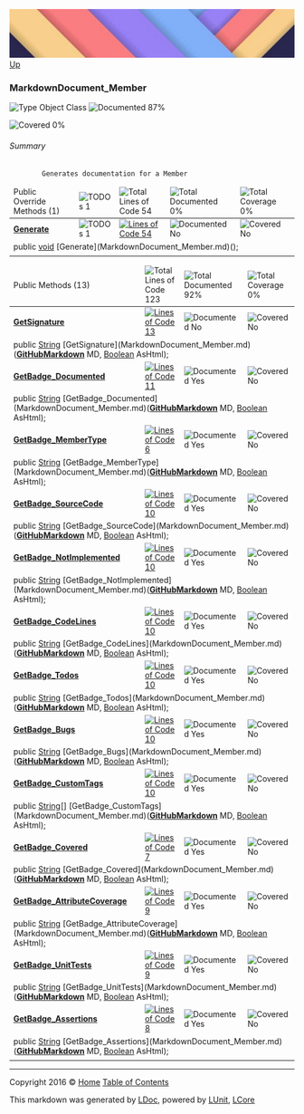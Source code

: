 ![](../Content/LDoc-banner-small.png "")
[Up](../LDoc.md)

### MarkdownDocument_Member

![Type Object Class](http://b.repl.ca/v1/Type-Object%20Class-blue.png "") ![Documented 87%](http://b.repl.ca/v1/Documented-87%25-green.png "")

![Covered 0%](http://b.repl.ca/v1/Covered-0%25-red.png "")


###### Summary

            Generates documentation for a Member
            

<table>
<thead><tr><td>Public Override Methods (1)</td>
<td><img src="http://b.repl.ca/v1/TODOs-1-orange.png" alt="TODOs 1" /></td>
<td><img src="http://b.repl.ca/v1/Total%20Lines%20of%20Code-54-blue.png" alt="Total Lines of Code 54" /></td>
<td><img src="http://b.repl.ca/v1/Total%20Documented-0%25-red.png" alt="Total Documented 0%" /></td>
<td><img src="http://b.repl.ca/v1/Total%20Coverage-0%25-red.png" alt="Total Coverage 0%" /></td></tr></thead>
<tr><td><strong><a href="MarkdownDocument_Member_Generate.md" alt="">Generate</a></strong></td>
<td><img src="http://b.repl.ca/v1/TODOs-1-yellow.png" alt="TODOs 1" />   </td>
<td><a href="../Markdown/MarkdownDocument_Member.cs#L61" alt=""><img src="http://b.repl.ca/v1/Lines%20of%20Code-54-blue.png" alt="Lines of Code 54" /></a></td>
<td><img src="http://b.repl.ca/v1/Documented-No-red.png" alt="Documented No" /></td>
<td><img src="http://b.repl.ca/v1/Covered-No-red.png" alt="Covered No" /></td></tr>
<tr><td colspan="5">public <a href="https://msdn.microsoft.com/en-us/library/system.void.aspx" alt="">void</a> [Generate](MarkdownDocument_Member.md)();</td>
</tr>
<tr><td width="850px" colspan="424"></td></tr>
</table>


<table>
<thead><tr><td>Public Methods (13)</td>
<td></td>
<td><img src="http://b.repl.ca/v1/Total%20Lines%20of%20Code-123-blue.png" alt="Total Lines of Code 123" /></td>
<td><img src="http://b.repl.ca/v1/Total%20Documented-92%25-green.png" alt="Total Documented 92%" /></td>
<td><img src="http://b.repl.ca/v1/Total%20Coverage-0%25-red.png" alt="Total Coverage 0%" /></td></tr></thead>
<tr><td><strong><a href="MarkdownDocument_Member_GetSignature.md" alt="">GetSignature</a></strong></td>
<td>   </td>
<td><a href="../Markdown/MarkdownDocument_Member.cs#L155" alt=""><img src="http://b.repl.ca/v1/Lines%20of%20Code-13-blue.png" alt="Lines of Code 13" /></a></td>
<td><img src="http://b.repl.ca/v1/Documented-No-red.png" alt="Documented No" /></td>
<td><img src="http://b.repl.ca/v1/Covered-No-red.png" alt="Covered No" /></td></tr>
<tr><td colspan="5">public <a href="https://msdn.microsoft.com/en-us/library/system.string.aspx" alt="">String</a> [GetSignature](MarkdownDocument_Member.md)(<strong><a href="GitHubMarkdown.md" alt="">GitHubMarkdown</a></strong> MD, <a href="https://msdn.microsoft.com/en-us/library/system.boolean.aspx" alt="">Boolean</a> AsHtml);</td>
</tr>
<tr><td><strong><a href="MarkdownDocument_Member_GetBadge_Documented.md" alt="">GetBadge_Documented</a></strong></td>
<td>   </td>
<td><a href="../Markdown/MarkdownDocument_Member.cs#L181" alt=""><img src="http://b.repl.ca/v1/Lines%20of%20Code-11-blue.png" alt="Lines of Code 11" /></a></td>
<td><img src="http://b.repl.ca/v1/Documented-Yes-brightgreen.png" alt="Documented Yes" /></td>
<td><img src="http://b.repl.ca/v1/Covered-No-red.png" alt="Covered No" /></td></tr>
<tr><td colspan="5">public <a href="https://msdn.microsoft.com/en-us/library/system.string.aspx" alt="">String</a> [GetBadge_Documented](MarkdownDocument_Member.md)(<strong><a href="GitHubMarkdown.md" alt="">GitHubMarkdown</a></strong> MD, <a href="https://msdn.microsoft.com/en-us/library/system.boolean.aspx" alt="">Boolean</a> AsHtml);</td>
</tr>
<tr><td><strong><a href="MarkdownDocument_Member_GetBadge_MemberType.md" alt="">GetBadge_MemberType</a></strong></td>
<td>   </td>
<td><a href="../Markdown/MarkdownDocument_Member.cs#L195" alt=""><img src="http://b.repl.ca/v1/Lines%20of%20Code-6-blue.png" alt="Lines of Code 6" /></a></td>
<td><img src="http://b.repl.ca/v1/Documented-Yes-brightgreen.png" alt="Documented Yes" /></td>
<td><img src="http://b.repl.ca/v1/Covered-No-red.png" alt="Covered No" /></td></tr>
<tr><td colspan="5">public <a href="https://msdn.microsoft.com/en-us/library/system.string.aspx" alt="">String</a> [GetBadge_MemberType](MarkdownDocument_Member.md)(<strong><a href="GitHubMarkdown.md" alt="">GitHubMarkdown</a></strong> MD, <a href="https://msdn.microsoft.com/en-us/library/system.boolean.aspx" alt="">Boolean</a> AsHtml);</td>
</tr>
<tr><td><strong><a href="MarkdownDocument_Member_GetBadge_SourceCode.md" alt="">GetBadge_SourceCode</a></strong></td>
<td>   </td>
<td><a href="../Markdown/MarkdownDocument_Member.cs#L204" alt=""><img src="http://b.repl.ca/v1/Lines%20of%20Code-10-blue.png" alt="Lines of Code 10" /></a></td>
<td><img src="http://b.repl.ca/v1/Documented-Yes-brightgreen.png" alt="Documented Yes" /></td>
<td><img src="http://b.repl.ca/v1/Covered-No-red.png" alt="Covered No" /></td></tr>
<tr><td colspan="5">public <a href="https://msdn.microsoft.com/en-us/library/system.string.aspx" alt="">String</a> [GetBadge_SourceCode](MarkdownDocument_Member.md)(<strong><a href="GitHubMarkdown.md" alt="">GitHubMarkdown</a></strong> MD, <a href="https://msdn.microsoft.com/en-us/library/system.boolean.aspx" alt="">Boolean</a> AsHtml);</td>
</tr>
<tr><td><strong><a href="MarkdownDocument_Member_GetBadge_NotImplemented.md" alt="">GetBadge_NotImplemented</a></strong></td>
<td>   </td>
<td><a href="../Markdown/MarkdownDocument_Member.cs#L217" alt=""><img src="http://b.repl.ca/v1/Lines%20of%20Code-10-blue.png" alt="Lines of Code 10" /></a></td>
<td><img src="http://b.repl.ca/v1/Documented-Yes-brightgreen.png" alt="Documented Yes" /></td>
<td><img src="http://b.repl.ca/v1/Covered-No-red.png" alt="Covered No" /></td></tr>
<tr><td colspan="5">public <a href="https://msdn.microsoft.com/en-us/library/system.string.aspx" alt="">String</a> [GetBadge_NotImplemented](MarkdownDocument_Member.md)(<strong><a href="GitHubMarkdown.md" alt="">GitHubMarkdown</a></strong> MD, <a href="https://msdn.microsoft.com/en-us/library/system.boolean.aspx" alt="">Boolean</a> AsHtml);</td>
</tr>
<tr><td><strong><a href="MarkdownDocument_Member_GetBadge_CodeLines.md" alt="">GetBadge_CodeLines</a></strong></td>
<td>   </td>
<td><a href="../Markdown/MarkdownDocument_Member.cs#L232" alt=""><img src="http://b.repl.ca/v1/Lines%20of%20Code-10-blue.png" alt="Lines of Code 10" /></a></td>
<td><img src="http://b.repl.ca/v1/Documented-Yes-brightgreen.png" alt="Documented Yes" /></td>
<td><img src="http://b.repl.ca/v1/Covered-No-red.png" alt="Covered No" /></td></tr>
<tr><td colspan="5">public <a href="https://msdn.microsoft.com/en-us/library/system.string.aspx" alt="">String</a> [GetBadge_CodeLines](MarkdownDocument_Member.md)(<strong><a href="GitHubMarkdown.md" alt="">GitHubMarkdown</a></strong> MD, <a href="https://msdn.microsoft.com/en-us/library/system.boolean.aspx" alt="">Boolean</a> AsHtml);</td>
</tr>
<tr><td><strong><a href="MarkdownDocument_Member_GetBadge_Todos.md" alt="">GetBadge_Todos</a></strong></td>
<td>   </td>
<td><a href="../Markdown/MarkdownDocument_Member.cs#L245" alt=""><img src="http://b.repl.ca/v1/Lines%20of%20Code-10-blue.png" alt="Lines of Code 10" /></a></td>
<td><img src="http://b.repl.ca/v1/Documented-Yes-brightgreen.png" alt="Documented Yes" /></td>
<td><img src="http://b.repl.ca/v1/Covered-No-red.png" alt="Covered No" /></td></tr>
<tr><td colspan="5">public <a href="https://msdn.microsoft.com/en-us/library/system.string.aspx" alt="">String</a> [GetBadge_Todos](MarkdownDocument_Member.md)(<strong><a href="GitHubMarkdown.md" alt="">GitHubMarkdown</a></strong> MD, <a href="https://msdn.microsoft.com/en-us/library/system.boolean.aspx" alt="">Boolean</a> AsHtml);</td>
</tr>
<tr><td><strong><a href="MarkdownDocument_Member_GetBadge_Bugs.md" alt="">GetBadge_Bugs</a></strong></td>
<td>   </td>
<td><a href="../Markdown/MarkdownDocument_Member.cs#L260" alt=""><img src="http://b.repl.ca/v1/Lines%20of%20Code-10-blue.png" alt="Lines of Code 10" /></a></td>
<td><img src="http://b.repl.ca/v1/Documented-Yes-brightgreen.png" alt="Documented Yes" /></td>
<td><img src="http://b.repl.ca/v1/Covered-No-red.png" alt="Covered No" /></td></tr>
<tr><td colspan="5">public <a href="https://msdn.microsoft.com/en-us/library/system.string.aspx" alt="">String</a> [GetBadge_Bugs](MarkdownDocument_Member.md)(<strong><a href="GitHubMarkdown.md" alt="">GitHubMarkdown</a></strong> MD, <a href="https://msdn.microsoft.com/en-us/library/system.boolean.aspx" alt="">Boolean</a> AsHtml);</td>
</tr>
<tr><td><strong><a href="MarkdownDocument_Member_GetBadge_CustomTags.md" alt="">GetBadge_CustomTags</a></strong></td>
<td>   </td>
<td><a href="../Markdown/MarkdownDocument_Member.cs#L274" alt=""><img src="http://b.repl.ca/v1/Lines%20of%20Code-10-blue.png" alt="Lines of Code 10" /></a></td>
<td><img src="http://b.repl.ca/v1/Documented-Yes-brightgreen.png" alt="Documented Yes" /></td>
<td><img src="http://b.repl.ca/v1/Covered-No-red.png" alt="Covered No" /></td></tr>
<tr><td colspan="5">public <a href="https://msdn.microsoft.com/en-us/library/system.string.aspx" alt="">String</a>[] [GetBadge_CustomTags](MarkdownDocument_Member.md)(<strong><a href="GitHubMarkdown.md" alt="">GitHubMarkdown</a></strong> MD, <a href="https://msdn.microsoft.com/en-us/library/system.boolean.aspx" alt="">Boolean</a> AsHtml);</td>
</tr>
<tr><td><strong><a href="MarkdownDocument_Member_GetBadge_Covered.md" alt="">GetBadge_Covered</a></strong></td>
<td>   </td>
<td><a href="../Markdown/MarkdownDocument_Member.cs#L317" alt=""><img src="http://b.repl.ca/v1/Lines%20of%20Code-7-blue.png" alt="Lines of Code 7" /></a></td>
<td><img src="http://b.repl.ca/v1/Documented-Yes-brightgreen.png" alt="Documented Yes" /></td>
<td><img src="http://b.repl.ca/v1/Covered-No-red.png" alt="Covered No" /></td></tr>
<tr><td colspan="5">public <a href="https://msdn.microsoft.com/en-us/library/system.string.aspx" alt="">String</a> [GetBadge_Covered](MarkdownDocument_Member.md)(<strong><a href="GitHubMarkdown.md" alt="">GitHubMarkdown</a></strong> MD, <a href="https://msdn.microsoft.com/en-us/library/system.boolean.aspx" alt="">Boolean</a> AsHtml);</td>
</tr>
<tr><td><strong><a href="MarkdownDocument_Member_GetBadge_AttributeCoverage.md" alt="">GetBadge_AttributeCoverage</a></strong></td>
<td>   </td>
<td><a href="../Markdown/MarkdownDocument_Member.cs#L327" alt=""><img src="http://b.repl.ca/v1/Lines%20of%20Code-9-blue.png" alt="Lines of Code 9" /></a></td>
<td><img src="http://b.repl.ca/v1/Documented-Yes-brightgreen.png" alt="Documented Yes" /></td>
<td><img src="http://b.repl.ca/v1/Covered-No-red.png" alt="Covered No" /></td></tr>
<tr><td colspan="5">public <a href="https://msdn.microsoft.com/en-us/library/system.string.aspx" alt="">String</a> [GetBadge_AttributeCoverage](MarkdownDocument_Member.md)(<strong><a href="GitHubMarkdown.md" alt="">GitHubMarkdown</a></strong> MD, <a href="https://msdn.microsoft.com/en-us/library/system.boolean.aspx" alt="">Boolean</a> AsHtml);</td>
</tr>
<tr><td><strong><a href="MarkdownDocument_Member_GetBadge_UnitTests.md" alt="">GetBadge_UnitTests</a></strong></td>
<td>   </td>
<td><a href="../Markdown/MarkdownDocument_Member.cs#L339" alt=""><img src="http://b.repl.ca/v1/Lines%20of%20Code-9-blue.png" alt="Lines of Code 9" /></a></td>
<td><img src="http://b.repl.ca/v1/Documented-Yes-brightgreen.png" alt="Documented Yes" /></td>
<td><img src="http://b.repl.ca/v1/Covered-No-red.png" alt="Covered No" /></td></tr>
<tr><td colspan="5">public <a href="https://msdn.microsoft.com/en-us/library/system.string.aspx" alt="">String</a> [GetBadge_UnitTests](MarkdownDocument_Member.md)(<strong><a href="GitHubMarkdown.md" alt="">GitHubMarkdown</a></strong> MD, <a href="https://msdn.microsoft.com/en-us/library/system.boolean.aspx" alt="">Boolean</a> AsHtml);</td>
</tr>
<tr><td><strong><a href="MarkdownDocument_Member_GetBadge_Assertions.md" alt="">GetBadge_Assertions</a></strong></td>
<td>   </td>
<td><a href="../Markdown/MarkdownDocument_Member.cs#L351" alt=""><img src="http://b.repl.ca/v1/Lines%20of%20Code-8-blue.png" alt="Lines of Code 8" /></a></td>
<td><img src="http://b.repl.ca/v1/Documented-Yes-brightgreen.png" alt="Documented Yes" /></td>
<td><img src="http://b.repl.ca/v1/Covered-No-red.png" alt="Covered No" /></td></tr>
<tr><td colspan="5">public <a href="https://msdn.microsoft.com/en-us/library/system.string.aspx" alt="">String</a> [GetBadge_Assertions](MarkdownDocument_Member.md)(<strong><a href="GitHubMarkdown.md" alt="">GitHubMarkdown</a></strong> MD, <a href="https://msdn.microsoft.com/en-us/library/system.boolean.aspx" alt="">Boolean</a> AsHtml);</td>
</tr>
<tr><td width="850px" colspan="356"></td></tr>
</table>




---

Copyright 2016 &copy; [Home](../../README.md) [Table of Contents](../../TableOfContents.md)

This markdown was generated by [LDoc](https://github.com/CodeSingularity/LDoc), powered by [LUnit](https://github.com/CodeSingularity/LUnit), [LCore](https://github.com/CodeSingularity/LCore)
